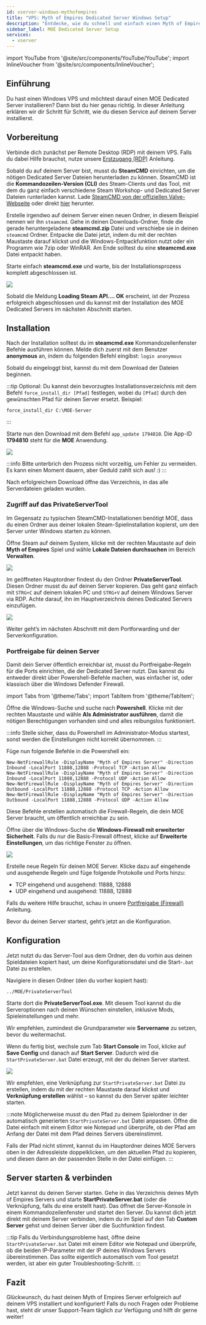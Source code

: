 ```yaml
---
id: vserver-windows-mythofempires
title: "VPS: Myth of Empires Dedicated Server Windows Setup"
description: "Entdecke, wie du schnell und einfach einen Myth of Empires Dedicated Server auf deinem Windows VPS einrichtest → Jetzt mehr erfahren"
sidebar_label: MOE Dedicated Server Setup
services:
  - vserver
---
```


import YouTube from '@site/src/components/YouTube/YouTube';
import InlineVoucher from '@site/src/components/InlineVoucher';

## Einführung
Du hast einen Windows VPS und möchtest darauf einen MOE Dedicated Server installieren? Dann bist du hier genau richtig. In dieser Anleitung erklären wir dir Schritt für Schritt, wie du diesen Service auf deinem Server installierst.
<YouTube videoId="ir3QNvwu7WY" imageSrc="https://screensaver01.zap-hosting.com/index.php/s/4WnZSyGqLyN7pmG/preview" title="How To Setup Myth Of Empires Server on Windows VPS!" description="Du verstehst besser, wenn du Dinge in Aktion siehst? Kein Problem! Unser Video erklärt dir alles ganz genau. Egal ob du es eilig hast oder einfach lieber auf die spannendste Art lernst!"/>
<InlineVoucher />

## Vorbereitung
Verbinde dich zunächst per Remote Desktop (RDP) mit deinem VPS. Falls du dabei Hilfe brauchst, nutze unsere [Erstzugang (RDP)](vserver-windows-userdp.md) Anleitung.

Sobald du auf deinem Server bist, musst du **SteamCMD** einrichten, um die nötigen Dedicated Server Dateien herunterladen zu können. SteamCMD ist die **Kommandozeilen-Version (CLI)** des Steam-Clients und das Tool, mit dem du ganz einfach verschiedene Steam Workshop- und Dedicated Server Dateien runterladen kannst. Lade [SteamCMD von der offiziellen Valve-Webseite](https://developer.valvesoftware.com/wiki/SteamCMD) oder direkt [hier](https://steamcdn-a.akamaihd.net/client/installer/steamcmd.zip) herunter.

Erstelle irgendwo auf deinem Server einen neuen Ordner, in diesem Beispiel nennen wir ihn `steamcmd`. Gehe in deinen Downloads-Ordner, finde die gerade heruntergeladene **steamcmd.zip** Datei und verschiebe sie in deinen `steamcmd` Ordner. Entpacke die Datei jetzt, indem du mit der rechten Maustaste darauf klickst und die Windows-Entpackfunktion nutzt oder ein Programm wie 7zip oder WinRAR. Am Ende solltest du eine **steamcmd.exe** Datei entpackt haben.

Starte einfach **steamcmd.exe** und warte, bis der Installationsprozess komplett abgeschlossen ist.

![](https://github.com/zaphosting/docs/assets/42719082/ffb8e8a1-26e3-4d16-9baf-938e17ec1613)

Sobald die Meldung **Loading Steam API.... OK** erscheint, ist der Prozess erfolgreich abgeschlossen und du kannst mit der Installation des MOE Dedicated Servers im nächsten Abschnitt starten.

## Installation

Nach der Installation solltest du im **steamcmd.exe** Kommandozeilenfenster Befehle ausführen können. Melde dich zuerst mit dem Benutzer **anonymous** an, indem du folgenden Befehl eingibst: `login anonymous`

Sobald du eingeloggt bist, kannst du mit dem Download der Dateien beginnen.

:::tip
Optional: Du kannst dein bevorzugtes Installationsverzeichnis mit dem Befehl `force_install_dir [Pfad]` festlegen, wobei du `[Pfad]` durch den gewünschten Pfad für deinen Server ersetzt. Beispiel: 
```
force_install_dir C:\MOE-Server
```
:::
 
Starte nun den Download mit dem Befehl `app_update 1794810`. Die App-ID **1794810** steht für die **MOE** Anwendung.

![](https://github.com/zaphosting/docs/assets/42719082/29931eec-fd19-4806-88dc-69e585e42370)

:::info
Bitte unterbrich den Prozess nicht vorzeitig, um Fehler zu vermeiden. Es kann einen Moment dauern, aber Geduld zahlt sich aus! :)
:::

Nach erfolgreichem Download öffne das Verzeichnis, in das alle Serverdateien geladen wurden.

### Zugriff auf das PrivateServerTool

Im Gegensatz zu typischen SteamCMD-Installationen benötigt MOE, dass du einen Ordner aus deiner lokalen Steam-Spielinstallation kopierst, um den Server unter Windows starten zu können.

Öffne Steam auf deinem System, klicke mit der rechten Maustaste auf dein **Myth of Empires** Spiel und wähle **Lokale Dateien durchsuchen** im Bereich **Verwalten**.

![](https://screensaver01.zap-hosting.com/index.php/s/Cmj325wLSWgNGif/preview)

Im geöffneten Hauptordner findest du den Ordner **PrivateServerTool**. Diesen Ordner musst du auf deinen Server kopieren. Das geht ganz einfach mit `STRG+C` auf deinem lokalen PC und `STRG+V` auf deinem Windows Server via RDP. Achte darauf, ihn im Hauptverzeichnis deines Dedicated Servers einzufügen.

![](https://screensaver01.zap-hosting.com/index.php/s/sXdqCYW2QnKrReN/preview)

Weiter geht’s im nächsten Abschnitt mit dem Portforwarding und der Serverkonfiguration.

### Portfreigabe für deinen Server

Damit dein Server öffentlich erreichbar ist, musst du Portfreigabe-Regeln für die Ports einrichten, die der Dedicated Server nutzt. Das kannst du entweder direkt über Powershell-Befehle machen, was einfacher ist, oder klassisch über die Windows Defender Firewall.

import Tabs from '@theme/Tabs';
import TabItem from '@theme/TabItem';

<Tabs>
<TabItem value="powershell" label="Via Powershell" default>

Öffne die Windows-Suche und suche nach **Powershell**. Klicke mit der rechten Maustaste und wähle **Als Administrator ausführen**, damit die nötigen Berechtigungen vorhanden sind und alles reibungslos funktioniert.

:::info
Stelle sicher, dass du Powershell im Administrator-Modus startest, sonst werden die Einstellungen nicht korrekt übernommen.
:::

Füge nun folgende Befehle in die Powershell ein:
```
New-NetFirewallRule -DisplayName "Myth of Empires Server" -Direction Inbound -LocalPort 11888,12888 -Protocol TCP -Action Allow
New-NetFirewallRule -DisplayName "Myth of Empires Server" -Direction Inbound -LocalPort 11888,12888 -Protocol UDP -Action Allow
New-NetFirewallRule -DisplayName "Myth of Empires Server" -Direction Outbound -LocalPort 11888,12888 -Protocol TCP -Action Allow
New-NetFirewallRule -DisplayName "Myth of Empires Server" -Direction Outbound -LocalPort 11888,12888 -Protocol UDP -Action Allow
```

Diese Befehle erstellen automatisch die Firewall-Regeln, die dein MOE Server braucht, um öffentlich erreichbar zu sein.

</TabItem>

<TabItem value="windefender" label="Via Windows Defender">

Öffne über die Windows-Suche die **Windows-Firewall mit erweiterter Sicherheit**. Falls du nur die Basis-Firewall öffnest, klicke auf **Erweiterte Einstellungen**, um das richtige Fenster zu öffnen.

![](https://github.com/zaphosting/docs/assets/42719082/5fb9f943-7e51-4d8f-9df4-2f5ff60857d3)

Erstelle neue Regeln für deinen MOE Server. Klicke dazu auf eingehende und ausgehende Regeln und füge folgende Protokolle und Ports hinzu:
- TCP eingehend und ausgehend: 11888, 12888
- UDP eingehend und ausgehend: 11888, 12888

Falls du weitere Hilfe brauchst, schau in unsere [Portfreigabe (Firewall)](vserver-windows-port.md) Anleitung.

</TabItem>
</Tabs>

Bevor du deinen Server startest, geht’s jetzt an die Konfiguration.

## Konfiguration

Jetzt nutzt du das Server-Tool aus dem Ordner, den du vorhin aus deinen Spieldateien kopiert hast, um deine Konfigurationsdatei und die Start-`.bat` Datei zu erstellen.

Navigiere in diesen Ordner (den du vorher kopiert hast):
```
../MOE/PrivateServerTool
```

Starte dort die **PrivateServerTool.exe**. Mit diesem Tool kannst du die Serveroptionen nach deinen Wünschen einstellen, inklusive Mods, Spieleinstellungen und mehr.

Wir empfehlen, zumindest die Grundparameter wie **Servername** zu setzen, bevor du weitermachst.

Wenn du fertig bist, wechsle zum Tab **Start Console** im Tool, klicke auf **Save Config** und danach auf **Start Server**. Dadurch wird die `StartPrivateServer.bat` Datei erzeugt, mit der du deinen Server startest.

![](https://screensaver01.zap-hosting.com/index.php/s/TtcAbW6ZEWNyjXS/preview)

Wir empfehlen, eine Verknüpfung zur `StartPrivateServer.bat` Datei zu erstellen, indem du mit der rechten Maustaste darauf klickst und **Verknüpfung erstellen** wählst – so kannst du den Server später leichter starten.

:::note
Möglicherweise musst du den Pfad zu deinem Spielordner in der automatisch generierten `StartPrivateServer.bat` Datei anpassen. Öffne die Datei einfach mit einem Editor wie Notepad und überprüfe, ob der Pfad am Anfang der Datei mit dem Pfad deines Servers übereinstimmt.

Falls der Pfad nicht stimmt, kannst du im Hauptordner deines MOE Servers oben in der Adressleiste doppelklicken, um den aktuellen Pfad zu kopieren, und diesen dann an der passenden Stelle in der Datei einfügen.
:::

## Server starten & verbinden

Jetzt kannst du deinen Server starten. Gehe in das Verzeichnis deines Myth of Empires Servers und starte **StartPrivateServer.bat** (oder die Verknüpfung, falls du eine erstellt hast). Das öffnet die Server-Konsole in einem Kommandozeilenfenster und startet den Server. Du kannst dich jetzt direkt mit deinem Server verbinden, indem du im Spiel auf den Tab **Custom Server** gehst und deinen Server über die Suchfunktion findest.

:::tip
Falls du Verbindungsprobleme hast, öffne deine `StartPrivateServer.bat` Datei mit einem Editor wie Notepad und überprüfe, ob die beiden IP-Parameter mit der IP deines Windows Servers übereinstimmen. Das sollte eigentlich automatisch vom Tool gesetzt werden, ist aber ein guter Troubleshooting-Schritt.
:::

## Fazit

Glückwunsch, du hast deinen Myth of Empires Server erfolgreich auf deinem VPS installiert und konfiguriert! Falls du noch Fragen oder Probleme hast, steht dir unser Support-Team täglich zur Verfügung und hilft dir gerne weiter!

<InlineVoucher />
